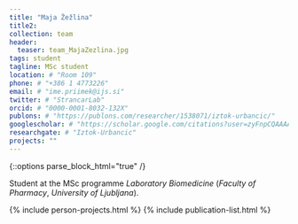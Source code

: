 ```yaml
---
title: "Maja Žežlina"
title2: 
collection: team
header:
  teaser: team_MajaZezlina.jpg
tags: student
tagline: MSc student
location: # "Room 109"
phone: # "+386 1 4773226"
email: # "ime.priimek@ijs.si"
twitter: # "StrancarLab"
orcid: # "0000-0001-8032-132X"
publons: # "https://publons.com/researcher/1538071/iztok-urbancic/"
googlescholar: # "https://scholar.google.com/citations?user=zyFnpCQAAAAJ"
researchgate: # "Iztok-Urbancic"
projects: ""
---
```


{::options parse_block_html="true" /}

Student at the MSc programme *Laboratory Biomedicine* (*Faculty of Pharmacy*, *University of Ljubljana*).

{% include person-projects.html %} 
{% include publication-list.html %}
